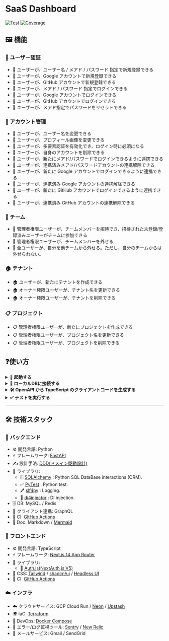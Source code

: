 # SaaS Dashboard
<a href="https://github.com/gtaiyou24/saas-dashboard/actions?query=workflow%3ATest" target="_blank"><img src="https://github.com/gtaiyou24/saas-dashboard/workflows/Test/badge.svg" alt="Test"></a>
<a href="https://coverage-badge.samuelcolvin.workers.dev/redirect/gtaiyou24/saas-dashboard" target="_blank"><img src="https://coverage-badge.samuelcolvin.workers.dev/gtaiyou24/saas-dashboard.svg" alt="Coverage"></a>

## 🖼️ 機能
### 🔐 ユーザー認証

 - 🔐 ユーザーが、ユーザー名 / メアド / パスワード 指定で新規登録できる
 - 🔐 ユーザーが、Google アカウントで新規登録できる
 - 🔐 ユーザーが、GitHub アカウントで新規登録できる
 - 🔐 ユーザーが、メアド / パスワード 指定でログインできる
 - 🔐 ユーザーが、Google アカウントでログインできる
 - 🔐 ユーザーが、GitHub アカウントでログインできる
 - 🔐 ユーザーが、メアド指定でパスワードをリセットできる

### 👤 アカウント管理

 - 👤 ユーザーが、ユーザー名を変更できる
 - 👤 ユーザーが、プロフィール画像を変更できる
 - 👤 ユーザーが、多要素認証を有効化でき、ログイン時に必須になる
 - 👤 ユーザーが、自身のアカウントを削除できる
 - 👤 ユーザーが、新たにメアド/パスワードでログインできるように連携できる
 - 👤 ユーザーが、連携済みメアド/パスワードアカウントの連携解除できる
 - 👤 ユーザーが、新たに Google アカウントでログインできるように連携できる
 - 👤 ユーザーが、連携済み Google アカウントの連携解除できる
 - 👤 ユーザーが、新たに GitHub アカウントでログインできるように連携できる
 - 👤 ユーザーが、連携済み GitHub アカウントの連携解除できる

### 👥 チーム

 - 👥 管理者権限ユーザーが、チームメンバーを招待でき、招待された未登録/登録済みユーザーがチームに参加できる
 - 👥 管理者権限ユーザーが、チームメンバーを外せる
 - 👥 全ユーザーが、自分を他チームから外せる。ただし、自分のチームからは外せられない。

### 🏠 テナント

 - 🏠 ユーザーが、新たにテナントを作成できる
 - 🏠 オーナー権限ユーザーが、テナント名を更新できる
 - 🏠 オーナー権限ユーザーが、テナントを削除できる

### 📋 プロジェクト

 - 📋 管理者権限ユーザーが、新たにプロジェクトを作成できる
 - 📋 管理者権限ユーザーが、プロジェクト名を更新できる
 - 📋 管理者権限ユーザーが、プロジェクトを削除できる

## ❓使い方
<details><summary><b>🏃 起動する</b></summary>

**Step.1** : Create a `.env` file at `./backend` folder.
```bash
cp backend/.env.local backend/.env
```

**Step.2** : Then run `docker-compose up` to start the server.
```bash
docker-compose up --build
```

 - [Front](http://localhost:3000)
 - [Swagger UI](http://localhost:8000/docs)
 - [MailHog](http://0.0.0.0:8025/)

</details>

<details><summary><b>🔌 ローカルDBに接続する</b></summary>

Connect to Redis
```bash
redis-cli
```

Connect to MySQL
```bash
mysql -h 127.0.0.1 -P 3306 -u user -p
# Enter password: pass
```

</details>

<details><summary><b>🛠️ OpenAPI から TypeScript のクライアントコードを生成する</b></summary>

```bash
cd frontend
npm run generate-client
```

Appendix

 - [openapi-typescript | OpenAPI TypeScript](https://openapi-ts.pages.dev/introduction)

</details>

<details><summary><b>✅ テストを実行する</b></summary>

```bash
pip install pytest pytest-env httpx
pytest -v ./backend/test
```

</details>

---
## 🛠️ 技術スタック
### 🔨 バックエンド

 - ⚙️ 開発言語: Python
 - ⚡️ フレームワーク: [FastAPI](https://fastapi.tiangolo.com/)
 - ✍️ 設計手法: [DDD(ドメイン駆動設計)](https://amzn.to/4gjk6AQ)
 - 🧰 ライブラリ:
   - 🗄 [SQLAlchemy](https://www.sqlalchemy.org/) : Python SQL DataBase interactions (ORM).
   - ✅ [PyTest](https://docs.pytest.org/en/stable/) : Python test.
   - 🖊️ [slf4py](https://pypi.org/project/slf4py/) : Logging.
   - 🔀 [di4injector](https://pypi.org/project/di4injector/) : DI injection.
 - 🗄️ DB: MySQL / Redis
 - 🔌 クライアント連携: GraphQL
 - 🚀 CI: [GitHub Actions](https://docs.github.com/ja/actions)
 - 📃 Doc: Markdown / [Mermaid](https://mermaid.js.org/)

### 🔧 フロントエンド

 - ⚙️ 開発言語: TypeScript
 - ⚡️ フレームワーク: [Next.js 14 App Router](https://nextjs.org/docs)
 - 🧰 ライブラリ:
   - 🔐 [Auth.js(NextAuth.js V5)](https://authjs.dev/)
 - 🎨 CSS: [Tailwind](https://tailwindcss.com/) / [shadcn/ui](https://ui.shadcn.com/) / [Headless UI](https://headlessui.com/)
 - 🚀 CI: [GitHub Actions](https://docs.github.com/ja/actions)

### ☁️ インフラ

 - ☁️ クラウドサービス: GCP Cloud Run / [Neon](https://neon.tech/) / [Upstash](https://upstash.com/)
 - 🌍️ IaC: [Terraform](https://www.terraform.io/)
 - 🐋 DevOps: [Docker Compose](https://www.docker.com)
 - 🚨 エラー/ログ監視ツール: [Sentry](https://sentry.io/welcome/) / [New Relic](https://newrelic.com/jp)
 - 📧 メールサービス: Gmail / SendGrid
